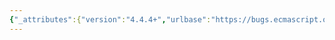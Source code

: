 ```yaml
---
{"_attributes":{"version":"4.4.4+","urlbase":"https://bugs.ecmascript.org/","maintainer":"dherman@mozilla.com"},"bug":{"bug_id":4187,"creation_ts":"2015-03-18 09:41:00 -0700","short_desc":"13.1.14 BlockDeclarationInstantiation: Missing space","delta_ts":"2015-04-03 12:35:35 -0700","product":"Draft for 6th Edition","component":"editorial issue","version":"Rev 36: March 17, 2015 Release Candidate 3","rep_platform":"All","op_sys":"All","bug_status":"RESOLVED","resolution":"FIXED","priority":"Normal","bug_severity":"normal","everconfirmed":true,"reporter":{"uid":"andrebargull","name":"André Bargull"},"assigned_to":{"uid":"allen","name":"Allen Wirfs-Brock"},"long_desc":[{"commentid":13878,"comment_count":0,"who":{"uid":"andrebargull","name":"André Bargull"},"bug_when":"2015-03-18 09:41:31 -0700","thetext":"13.1.14 Runtime Semantics: BlockDeclarationInstantiation( code, env )\n\nIn note: Missing space in \"declarativeEnvironment\""},{"commentid":13886,"comment_count":1,"who":{"uid":"allen","name":"Allen Wirfs-Brock"},"bug_when":"2015-03-18 09:58:31 -0700","thetext":"fixed in rev37 editor's draft"},{"commentid":14081,"comment_count":2,"who":{"uid":"allen","name":"Allen Wirfs-Brock"},"bug_when":"2015-04-03 12:35:35 -0700","thetext":"In Rev37"}]}}
---
```

